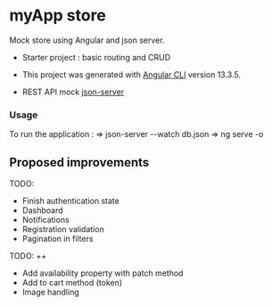 # myApp store
Mock store using Angular and json server.

- Starter project : basic routing and CRUD 
- This project was generated with [Angular CLI](https://github.com/angular/angular-cli) version 13.3.5.

- REST API mock [json-server](https://www.npmjs.com/package/json-server)

### Usage
To run the application :
=> json-server --watch db.json
=> ng serve -o

## Proposed improvements
TODO: 
- Finish authentication state
- Dashboard
- Notifications
- Registration validation
- Pagination in filters

TODO: ++
- Add availability property with patch method
- Add to cart method (token)
- Image handling
